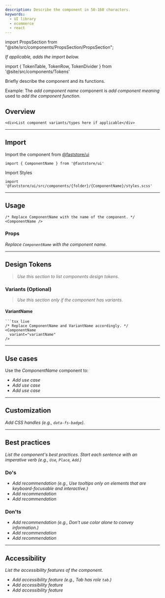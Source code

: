 ```yaml
---
description: Describe the component in 50-160 characters.
keywords:
  - UI library
  - ecommerce
  - react
---
```


import PropsSection from "@site/src/components/PropsSection/PropsSection";

_If applicable, adds the import below._

import { TokenTable, TokenRow, TokenDivider } from '@site/src/components/Tokens'

Briefly describe the component and its functions.

Example: The _add component name_ component is _add component meaning_ used to _add the component function_.

## Overview

```tsx live
<div>List component variants/types here if applicable</div>
```

---

## Import

Import the component from <a href="https://www.faststore.dev/reference/ui/get-started-faststore-ui">@faststore/ui</a>

```tsx
import { ComponentName } from '@faststore/ui'
```

Import Styles

```tsx
import '@faststore/ui/src/components/{folder}/{ComponentName}/styles.scss'
```

---

## Usage

```tsx live
/* Replace ComponentName with the name of the component. */
<ComponentName />
```

### Props

_Replace `ComponentName` with the component name._

<PropsSection name="ComponentName" />

---

## Design Tokens

> _Use this section to list components design tokens._

<TokenTable>
  <TokenRow
    token="--fs-component-property"
    value="var(--fs-global-property)"
  />
  <TokenDivider />
  <TokenRow
    token="--fs-component-property"
    value="var(--fs-global-property)"
  />
</TokenTable>

### Variants (Optional)

> _Use this section only if the component has variants._

#### VariantName

````tsx live
```tsx live
/* Replace ComponentName and VariantName accordingly. */
<ComponentName
  variant="variantName"
/>
````

---

## Use cases

Use the _ComponentName_ component to:

- _Add use case_
- _Add use case_
- _Add use case_

---

## Customization

_Add CSS handles (e.g., `data-fs-badge`)._

---

## Best practices

_List the component's best practices. Start each sentence with an imperative verb (e.g., `Use`, `Place`, `Add`.)_

### Do's

- _Add recommendation (e.g., Use tooltips only on elements that are keyboard-focusable and interactive.)_
- _Add recommendation_
- _Add recommendation_

### Don'ts

- _Add recommendation (e.g., Don't use color alone to convey information.)_
- _Add recommendation_
- _Add recommendation_

---

## Accessibility

_List the accessibility features of the component._

- _Add accessibility feature (e.g., Tab has role `tab`.)_
- _Add accessibility feature_
- _Add accessibility feature_
